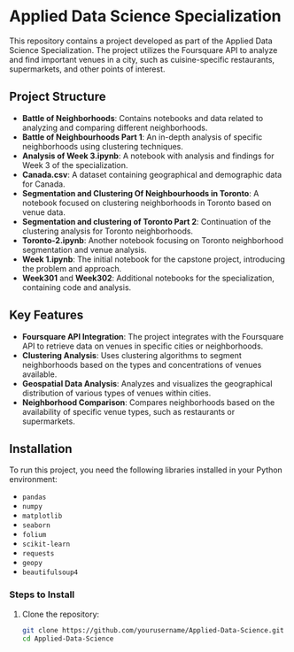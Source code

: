 
# Applied Data Science Specialization

This repository contains a project developed as part of the Applied Data Science Specialization. The project utilizes the Foursquare API to analyze and find important venues in a city, such as cuisine-specific restaurants, supermarkets, and other points of interest.

## Project Structure

- **Battle of Neighborhoods**: Contains notebooks and data related to analyzing and comparing different neighborhoods.
- **Battle of Neighbourhoods Part 1**: An in-depth analysis of specific neighborhoods using clustering techniques.
- **Analysis of Week 3.ipynb**: A notebook with analysis and findings for Week 3 of the specialization.
- **Canada.csv**: A dataset containing geographical and demographic data for Canada.
- **Segmentation and Clustering Of Neighbourhoods in Toronto**: A notebook focused on clustering neighborhoods in Toronto based on venue data.
- **Segmentation and clustering of Toronto Part 2**: Continuation of the clustering analysis for Toronto neighborhoods.
- **Toronto-2.ipynb**: Another notebook focusing on Toronto neighborhood segmentation and venue analysis.
- **Week 1.ipynb**: The initial notebook for the capstone project, introducing the problem and approach.
- **Week301** and **Week302**: Additional notebooks for the specialization, containing code and analysis.

## Key Features

- **Foursquare API Integration**: The project integrates with the Foursquare API to retrieve data on venues in specific cities or neighborhoods.
- **Clustering Analysis**: Uses clustering algorithms to segment neighborhoods based on the types and concentrations of venues available.
- **Geospatial Data Analysis**: Analyzes and visualizes the geographical distribution of various types of venues within cities.
- **Neighborhood Comparison**: Compares neighborhoods based on the availability of specific venue types, such as restaurants or supermarkets.

## Installation

To run this project, you need the following libraries installed in your Python environment:

- `pandas`
- `numpy`
- `matplotlib`
- `seaborn`
- `folium`
- `scikit-learn`
- `requests`
- `geopy`
- `beautifulsoup4`

### Steps to Install

1. Clone the repository:

   ```bash
   git clone https://github.com/yourusername/Applied-Data-Science.git
   cd Applied-Data-Science

